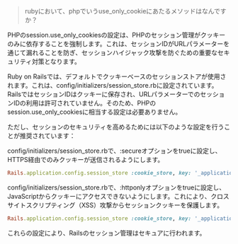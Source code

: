 > rubyにおいて、phpでいうuse_only_cookieにあたるメソッドはなんですか？

PHPのsession.use_only_cookiesの設定は、PHPのセッション管理がクッキーのみに依存することを強制します。これは、セッションIDがURLパラメーターを通じて漏れることを防ぎ、セッションハイジャック攻撃を防ぐための重要なセキュリティ対策となります。

Ruby on Railsでは、デフォルトでクッキーベースのセッションストアが使用されます。これは、config/initializers/session_store.rbに設定されています。RailsではセッションIDはクッキーに保存され、URLパラメーターでのセッションIDの利用は許可されていません。そのため、PHPのsession.use_only_cookiesに相当する設定は必要ありません。

ただし、セッションのセキュリティを高めるためには以下のような設定を行うことが推奨されています：

config/initializers/session_store.rbで、:secureオプションをtrueに設定し、HTTPS経由でのみクッキーが送信されるようにします。
```ruby
Rails.application.config.session_store :cookie_store, key: '_application_session', secure: Rails.env.production?
```

config/initializers/session_store.rbで、:httponlyオプションをtrueに設定し、JavaScriptからクッキーにアクセスできないようにします。これにより、クロスサイトスクリプティング（XSS）攻撃からセッションクッキーを保護します。
```ruby
Rails.application.config.session_store :cookie_store, key: '_application_session', httponly: true
```

これらの設定により、Railsのセッション管理はセキュアに行われます。
